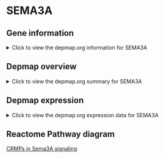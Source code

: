 <h1>SEMA3A</h1>

<h2>Gene information</h2>
<details>
  <summary>Click to view the depmap.org information for SEMA3A</summary>
  <iframe src="https://depmap.org/portal/gene/SEMA3A?tab=about" style="border:none;width:100%;height:800px"></iframe>
</details>

<h2>Depmap overview</h2>
<details>
  <summary>Click to view the depmap.org summary for SEMA3A</summary>
  <iframe src="https://depmap.org/portal/gene/SEMA3A?tab=overview" style="border:none;width:100%;height:800px"></iframe>
</details>

<h2>Depmap expression</h2>
<details>
  <summary>Click to view the depmap.org expression data for SEMA3A</summary>
  <iframe src="https://depmap.org/portal/gene/SEMA3A?tab=characterization" style="border:none;width:100%;height:800px"></iframe>
</details>



<h2>Reactome Pathway diagram</h2>
<a href="https://reactome.org/PathwayBrowser/#/R-HSA-399956" target="_BLANK">CRMPs in Sema3A signaling</a>



